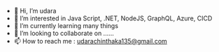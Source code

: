 - 👋 Hi, I’m udara
- 👀 I’m interested in Java Script, .NET, NodeJS, GraphQL, Azure, CICD
- 🌱 I’m currently learning many things
- 💞️ I’m looking to collaborate on ......
- 📫 How to reach me : udarachinthaka135@gmail.com

<!---
udara-coder/udara-coder is a ✨ special ✨ repository because its `README.md` (this file) appears on your GitHub profile.
You can click the Preview link to take a look at your changes.
--->
